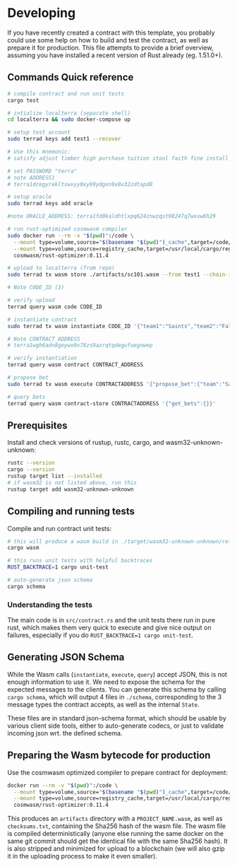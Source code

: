 # Developing

If you have recently created a contract with this template, you probably could use some
help on how to build and test the contract, as well as prepare it for production. This
file attempts to provide a brief overview, assuming you have installed a recent
version of Rust already (eg. 1.51.0+).

## Commands Quick reference

```sh
# compile contract and run unit tests
cargo test

# intialize localterra (separate shell)
cd localterra && sudo docker-compose up

# setup test account
sudo terrad keys add test1 --recover

# Use this mnemonic:
# satisfy adjust timber high purchase tuition stool faith fine install that you unaware feed domain license impose boss human eager hat rent enjoy dawn

# set PASSWORD "terra"
# note ADDRESS1
# terra1dcegyrekltswvyy0xy69ydgxn9x8x32zdtapd8

# setup oracle
sudo terrad keys add oracle

#note ORACLE_ADDRESS: terra1fd0kaldhtlxpq624znwzqst98247q7wxuw6h29

# run rust-optimized cosmwasm compiler
sudo docker run --rm -v "$(pwd)":/code \
  --mount type=volume,source="$(basename "$(pwd)")_cache",target=/code/target \
  --mount type=volume,source=registry_cache,target=/usr/local/cargo/registry \
  cosmwasm/rust-optimizer:0.11.4

# upload to localterra (from repo)
sudo terrad tx wasm store ./artifacts/sc101.wasm --from test1 --chain-id=localterra --gas=auto --fees=100000uluna --broadcast-mode=block

# Note CODE_ID (3)

# verify upload
terrad query wasm code CODE_ID

# instantiate contract
sudo terrad tx wasm instantiate CODE_ID '{"team1":"Saints","team2":"Falcons","oracle":"ORACLE_ADDR"}' --from test1 --chain-id=localterra --fees=10000uluna --gas=auto --broadcast-mode=block

# Note CONTRACT_ADDRESS
# terra1wgh6adn8geywx0v78zs9azrqtqdegufuegnwep

# verify instantiation
terrad query wasm contract CONTRACT_ADDRESS

# propose bet
sudo terrad tx wasm execute CONTRACTADDRESS '{"propose_bet":{"team":"Saints","amount":1000,"odds",-150}}' --from test1 --chain-id=localterra --fees=100000uluna --gas=auto --broadcast-mode=block

# query bets
terrad query wasm contract-store CONTRACTADDRESS '{"get_bets":{}}'
```

## Prerequisites

Install and check versions of rustup, rustc, cargo, and wasm32-unknown-unknown:

```sh
rustc --version
cargo --version
rustup target list --installed
# if wasm32 is not listed above, run this
rustup target add wasm32-unknown-unknown
```

## Compiling and running tests

Compile and run contract unit tests:
```sh
# this will produce a wasm build in ./target/wasm32-unknown-unknown/release/YOUR_NAME_HERE.wasm
cargo wasm

# this runs unit tests with helpful backtraces
RUST_BACKTRACE=1 cargo unit-test

# auto-generate json schema
cargo schema
```

### Understanding the tests

The main code is in `src/contract.rs` and the unit tests there run in pure rust,
which makes them very quick to execute and give nice output on failures, especially
if you do `RUST_BACKTRACE=1 cargo unit-test`.

## Generating JSON Schema

While the Wasm calls (`instantiate`, `execute`, `query`) accept JSON, this is not enough
information to use it. We need to expose the schema for the expected messages to the
clients. You can generate this schema by calling `cargo schema`, which will output
4 files in `./schema`, corresponding to the 3 message types the contract accepts,
as well as the internal `State`.

These files are in standard json-schema format, which should be usable by various
client side tools, either to auto-generate codecs, or just to validate incoming
json wrt. the defined schema.

## Preparing the Wasm bytecode for production

Use the cosmwasm optimized compiler to prepare contract for deployment:
```sh
docker run --rm -v "$(pwd)":/code \
  --mount type=volume,source="$(basename "$(pwd)")_cache",target=/code/target \
  --mount type=volume,source=registry_cache,target=/usr/local/cargo/registry \
  cosmwasm/rust-optimizer:0.11.4
```

This produces an `artifacts` directory with a `PROJECT_NAME.wasm`, as well as
`checksums.txt`, containing the Sha256 hash of the wasm file.
The wasm file is compiled deterministically (anyone else running the same
docker on the same git commit should get the identical file with the same Sha256 hash).
It is also stripped and minimized for upload to a blockchain (we will also
gzip it in the uploading process to make it even smaller).
